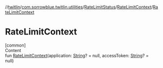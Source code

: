 //[twitlin](../../../index.md)/[com.sorrowblue.twitlin.utilities](../../index.md)/[RateLimitStatus](../index.md)/[RateLimitContext](index.md)/[RateLimitContext](-rate-limit-context.md)



# RateLimitContext  
[common]  
Content  
fun [RateLimitContext](-rate-limit-context.md)(application: [String](https://kotlinlang.org/api/latest/jvm/stdlib/kotlin/-string/index.html)? = null, accessToken: [String](https://kotlinlang.org/api/latest/jvm/stdlib/kotlin/-string/index.html)? = null)  



